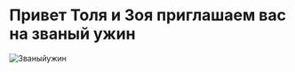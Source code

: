 # Привет Толя и Зоя приглашаем вас на званый ужин 
![Званыйужин](https://mf-static-ssl.more.tv/jackal/2390989/b56e4791-e4c0-477c-8eab-85e8f7a40888_W704_H396.jpg)